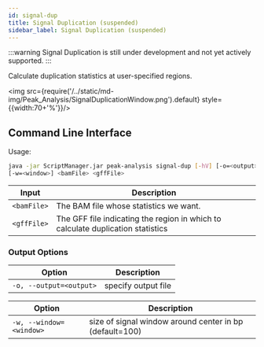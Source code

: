 ```yaml
---
id: signal-dup
title: Signal Duplication (suspended)
sidebar_label: Signal Duplication (suspended)
---
```

:::warning
Signal Duplication is still under development and not yet actively supported.
:::

Calculate duplication statistics at user-specified regions.

<img src={require('/../static/md-img/Peak_Analysis/SignalDuplicationWindow.png').default} style={{width:70+'%'}}/>

## Command Line Interface

Usage:
```bash
java -jar ScriptManager.jar peak-analysis signal-dup [-hV] [-o=<output>]
[-w=<window>] <bamFile> <gffFile>
```

| Input | Description |
| ------ | ----------- |
| `<bamFile>` | The BAM file whose statistics we want. |
| `<gffFile>` | The GFF file indicating the region in which to calculate duplication statistics |

### Output Options

| Option | Description |
| ------ | ----------- |
| `-o, --output=<output>` | specify output file |



| Option | Description |
| ------ | ----------- |
| `-w, --window=<window>` | size of signal window around center in bp (default=100) |
